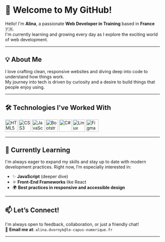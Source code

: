 <!-- README.md -->

# 👋 Welcome to My GitHub!

Hello! I'm **Alina**, a passionate **Web Developer in Training** based in **France** 🇫🇷.  
I'm currently learning and growing every day as I explore the exciting world of web development.

---

## 💡 About Me

I love crafting clean, responsive websites and diving deep into code to understand how things work.  
My journey into tech is driven by curiosity and a desire to build things that people enjoy using.

---

## 🛠️ Technologies I've Worked With

<div align="left">
  <img src="https://cdn.jsdelivr.net/gh/devicons/devicon/icons/html5/html5-original.svg" title="HTML5" width="40" />
  <img src="https://cdn.jsdelivr.net/gh/devicons/devicon/icons/css3/css3-original.svg" title="CSS3" width="40" />
  <img src="https://cdn.jsdelivr.net/gh/devicons/devicon/icons/javascript/javascript-original.svg" title="JavaScript" width="40" />
  <img src="https://cdn.jsdelivr.net/gh/devicons/devicon/icons/bootstrap/bootstrap-original.svg" title="Bootstrap" width="40" />
  <img src="https://cdn.jsdelivr.net/gh/devicons/devicon/icons/csharp/csharp-original.svg" title="C#" width="40" />
  <img src="https://cdn.jsdelivr.net/gh/devicons/devicon/icons/linux/linux-original.svg" title="Linux" width="40" />
  <img src="https://cdn.jsdelivr.net/gh/devicons/devicon/icons/figma/figma-original.svg" title="Figma" width="40" />
</div>

---

## 🌱 Currently Learning

I'm always eager to expand my skills and stay up to date with modern development practices. Right now, I’m especially interested in:

- ✨ **JavaScript** (deeper dive)
- ⚛️ **Front-End Frameworks** like React
- 🌍 **Best practices in responsive and accessible design**

---

## 📫 Let’s Connect!

I'm always open to feedback, collaboration, or just a friendly chat!  
📧 **Email me at**: `alina.dvornyk@le-capus-numerique.fr`

---

<!-- Optional future sections you might want to add:
## 🧠 Projects I'm Proud Of

## 📚 Courses I'm Taking

## 🎨 Personal Interests
-->

